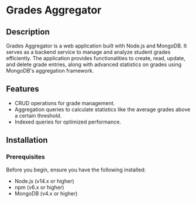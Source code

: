 # Grades Aggregator

## Description
Grades Aggregator is a web application built with Node.js and MongoDB. It serves as a backend service to manage and analyze student grades efficiently. The application provides functionalities to create, read, update, and delete grade entries, along with advanced statistics on grades using MongoDB's aggregation framework.

## Features
- CRUD operations for grade management.
- Aggregation queries to calculate statistics like the average grades above a certain threshold.
- Indexed queries for optimized performance.

## Installation

### Prerequisites
Before you begin, ensure you have the following installed:
- Node.js (v14.x or higher)
- npm (v6.x or higher)
- MongoDB (v4.x or higher)


